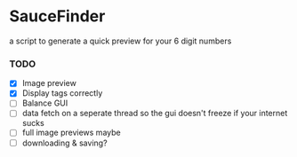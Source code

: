 # SauceFinder
a script to generate a quick preview for your 6 digit numbers


### TODO
- [x] Image preview
- [x] Display tags correctly
- [ ] Balance GUI
- [ ] data fetch on a seperate thread so the gui doesn't freeze if your internet sucks
- [ ] full image previews maybe
- [ ] downloading & saving?
